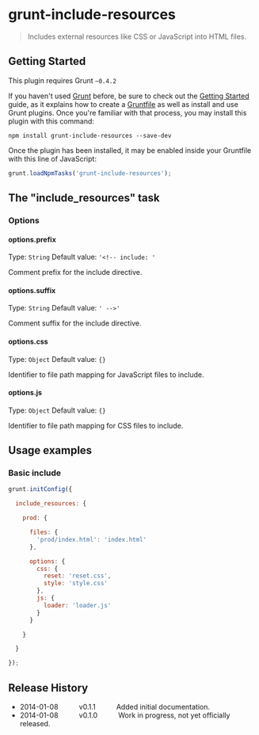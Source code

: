 # grunt-include-resources

> Includes external resources like CSS or JavaScript into HTML files.


## Getting Started
This plugin requires Grunt `~0.4.2`

If you haven't used [Grunt](http://gruntjs.com/) before, be sure to check out the [Getting Started](http://gruntjs.com/getting-started) guide, as it explains how to create a [Gruntfile](http://gruntjs.com/sample-gruntfile) as well as install and use Grunt plugins. Once you're familiar with that process, you may install this plugin with this command:

```shell
npm install grunt-include-resources --save-dev
```

Once the plugin has been installed, it may be enabled inside your Gruntfile with this line of JavaScript:

```js
grunt.loadNpmTasks('grunt-include-resources');
```


## The "include_resources" task

### Options

#### options.prefix
Type: `String`
Default value: `'<!-- include: '`

Comment prefix for the include directive.

#### options.suffix
Type: `String`
Default value: `' -->'`

Comment suffix for the include directive.

#### options.css
Type: `Object`
Default value: `{}`

Identifier to file path mapping for JavaScript files to include.

#### options.js
Type: `Object`
Default value: `{}`

Identifier to file path mapping for CSS files to include.



## Usage examples

### Basic include

```js
grunt.initConfig({

  include_resources: {

    prod: {

      files: {
        'prod/index.html': 'index.html'
      },

      options: {
        css: {
          reset: 'reset.css',
          style: 'style.css'
        },
        js: {
          loader: 'loader.js'
        }
      }

    }

  }

});
```


## Release History

 * 2014-01-08   v0.1.1   Added initial documentation.
 * 2014-01-08   v0.1.0   Work in progress, not yet officially released.
